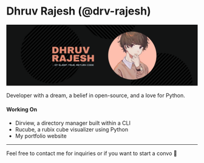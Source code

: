 <h1> Dhruv Rajesh (@drv-rajesh) </h1>

<p align="center">
  <img alt="banner" src="/gbanner.png">
</p>


Developer with a dream, a belief in open-source, and a love for Python.

<h4> Working On </h4>

- Dirview, a directory manager built within a CLI
- Rucube, a rubix cube visualizer using Python
- My portfolio website

<hr>

Feel free to contact me for inquiries or if you want to start a convo 🥳

